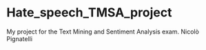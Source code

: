 # Hate_speech_TMSA_project
My project for the Text Mining and Sentiment Analysis exam.  Nicolò Pignatelli

